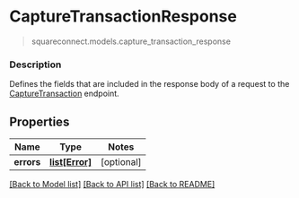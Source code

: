# CaptureTransactionResponse
> squareconnect.models.capture_transaction_response

### Description

Defines the fields that are included in the response body of a request to the [CaptureTransaction](#endpoint-capturetransaction) endpoint.

## Properties
Name | Type | Notes
------------ | ------------- | -------------
**errors** | [**list[Error]**](Error.md) | [optional] 

[[Back to Model list]](../README.md#documentation-for-models) [[Back to API list]](../README.md#documentation-for-api-endpoints) [[Back to README]](../README.md)


